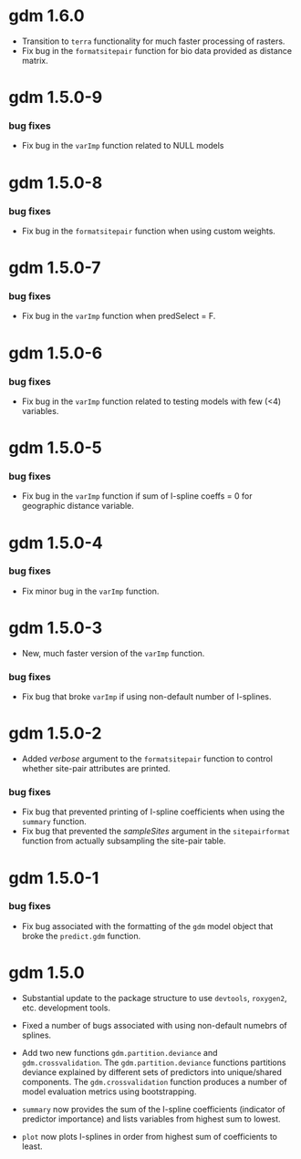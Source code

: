 <!-- See http://style.tidyverse.org/news.html for advice on writing news -->

# gdm 1.6.0
* Transition to `terra` functionality for much faster processing of rasters.  
* Fix bug in the `formatsitepair` function for bio data provided as distance matrix.

# gdm 1.5.0-9
### bug fixes
* Fix bug in the `varImp` function related to NULL models

# gdm 1.5.0-8
### bug fixes
* Fix bug in the `formatsitepair` function when using custom weights. 

# gdm 1.5.0-7
### bug fixes
* Fix bug in the `varImp` function when predSelect = F.

# gdm 1.5.0-6
### bug fixes
* Fix bug in the `varImp` function related to testing models with few (<4) variables.

# gdm 1.5.0-5
### bug fixes
* Fix bug in the `varImp` function if sum of I-spline coeffs = 0 for geographic distance variable.

# gdm 1.5.0-4
### bug fixes
* Fix minor bug in the `varImp` function.

# gdm 1.5.0-3
* New, much faster version of the `varImp` function.

### bug fixes
* Fix bug that broke `varImp` if using non-default number of I-splines.

# gdm 1.5.0-2
* Added *verbose* argument to the `formatsitepair` function to control whether site-pair attributes are printed.

### bug fixes
* Fix bug that prevented printing of I-spline coefficients when using the `summary` function.
* Fix bug that prevented the *sampleSites* argument in the `sitepairformat` function from actually subsampling the site-pair table.

# gdm 1.5.0-1
### bug fixes
* Fix bug associated with the formatting of the `gdm` model object that broke the `predict.gdm` function.

# gdm 1.5.0
* Substantial update to the package structure to use `devtools`, `roxygen2`, etc. development tools.

* Fixed a number of bugs associated with using non-default numebrs of splines. 

* Add two new functions `gdm.partition.deviance` and `gdm.crossvalidation`. The `gdm.partition.deviance` functions partitions deviance explained by different sets of predictors into unique/shared components. The `gdm.crossvalidation` function produces a number of model evaluation metrics using bootstrapping.

* `summary` now provides the sum of the I-spline coefficients (indicator of predictor importance) and lists variables from highest sum to lowest.

* `plot` now plots I-splines in order from highest sum of coefficients to least.
